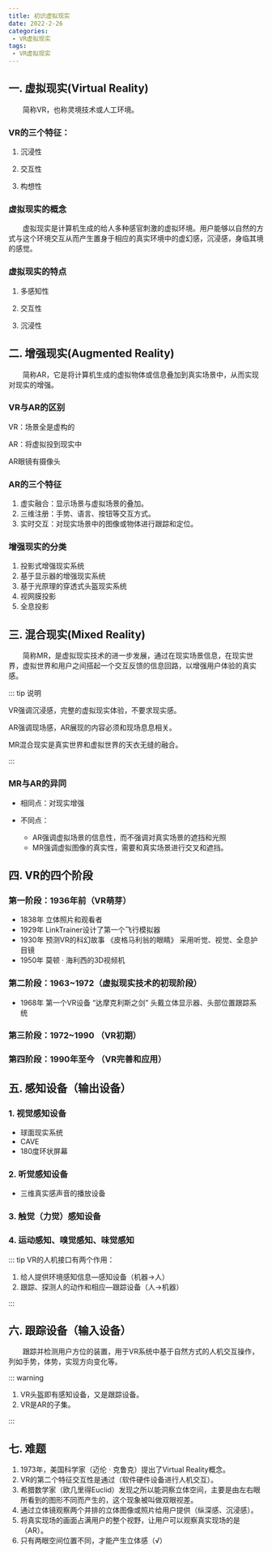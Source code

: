 ```yaml
---
title: 初识虚拟现实
date: 2022-2-26
categories: 
 - VR虚拟现实
tags: 
 - VR虚拟现实
---
```


## 一. 虚拟现实(Virtual Reality)

<p style="text-indent: 2em" >简称VR，也称灵境技术或人工环境。</p>

### VR的三个特征：

1. 沉浸性

2. 交互性

3. 构想性

### 虚拟现实的概念

<p style="text-indent: 2em" >虚拟现实是计算机生成的给人多种感官刺激的虚拟环境。用户能够以自然的方式与这个环境交互从而产生置身于相应的真实环境中的虚幻感，沉浸感，身临其境的感觉。</p>

### 虚拟现实的特点

1. 多感知性

2. 交互性

3. 沉浸性

## 二. 增强现实(Augmented Reality)

<p style="text-indent: 2em" >简称AR，它是将计算机生成的虚拟物体或信息叠加到真实场景中，从而实现对现实的增强。</p>

### VR与AR的区别

VR：场景全是虚构的

AR：将虚拟投到现实中

AR眼镜有摄像头

### AR的三个特征

1. 虚实融合：显示场景与虚拟场景的叠加。
2. 三维注册：手势、语言、按钮等交互方式。
3. 实时交互：对现实场景中的图像或物体进行跟踪和定位。

### 增强现实的分类

1. 投影式增强现实系统
2. 基于显示器的增强现实系统
3. 基于光原理的穿透式头盔现实系统
4. 视网膜投影
5. 全息投影

## 三. 混合现实(Mixed Reality)

<p style="text-indent: 2em" >简称MR，是虚拟现实技术的进一步发展，通过在现实场景信息，在现实世界，虚拟世界和用户之间搭起一个交互反馈的信息回路，以增强用户体验的真实感。</p>

::: tip 说明

VR强调沉浸感，完整的虚拟现实体验，不要求现实感。

AR强调现场感，AR展现的内容必须和现场息息相关。

MR混合现实是真实世界和虚拟世界的天衣无缝的融合。

:::

### MR与AR的异同

- 相同点：对现实增强

- 不同点：
  - AR强调虚拟场景的信息性，而不强调对真实场景的遮挡和光照
  - MR强调虚拟图像的真实性，需要和真实场景进行交叉和遮挡。

## 四. VR的四个阶段

### 第一阶段：1936年前（VR萌芽）

- 1838年  立体照片和观看者
- 1929年  LinkTrainer设计了第一个飞行模拟器
- 1930年  预测VR的科幻故事  《皮格马利翁的眼睛》   采用听觉、视觉、全息护目镜
- 1950年  莫顿 · 海利西的3D视频机

### 第二阶段：1963~1972（虚拟现实技术的初现阶段）

- 1968年  第一个VR设备  “达摩克利斯之剑”   头戴立体显示器、头部位置跟踪系统

### 第三阶段：1972~1990 （VR初期）

### 第四阶段：1990年至今 （VR完善和应用）

## 五. 感知设备（输出设备）

### 1. 视觉感知设备

- 球面现实系统
- CAVE
- 180度环状屏幕

### 2. 听觉感知设备

- 三维真实感声音的播放设备

### 3. 触觉（力觉）感知设备

### 4. 运动感知、嗅觉感知、味觉感知

::: tip VR的人机接口有两个作用：

1. 给人提供环境感知信息—感知设备（机器->人）
2. 跟踪、探测人的动作和相应—跟踪设备（人->机器）

:::

## 六. 跟踪设备（输入设备）

<p style="text-indent: 2em" >跟踪并检测用户方位的装置，用于VR系统中基于自然方式的人机交互操作，列如手势，体势，实现方向变化等。</p>

::: warning

1. VR头盔即有感知设备，又是跟踪设备。
2. VR是AR的子集。

:::

## 七. 难题

1. 1973年，美国科学家（迈伦 · 克鲁克）提出了Virtual Reality概念。
2. VR的第二个特征交互性是通过（软件硬件设备进行人机交互）。
3. 希腊数学家（欧几里得Euclid）发现之所以能洞察立体空间，主要是由左右眼所看到的图形不同而产生的，这个现象被叫做双眼视差。
4. 通过立体镜观察两个并排的立体图像或照片给用户提供（纵深感、沉浸感）。
5. 将真实现场的画面占满用户的整个视野，让用户可以观察真实现场的是（AR）。
6. 只有两眼空间位置不同，才能产生立体感（√）
